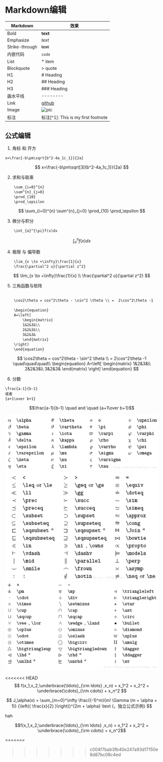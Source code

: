 # Markdown编辑
Markdown | 效果
--|--
Bold | **text**	
Emphasize | *text*
Strike-through | ~~text~~
内嵌代码 | `code`
List | * item
Blockquote | > quote	
H1 | # Heading	
H2 | ## Heading	
H3 | ### Heading
画水平线 | --------
Link | [github](https://github.com/)
Image | ![pic](http://)	
标注 | 标注[^1]: This is my first footnote

## 公式编辑
1. 角标 和 开方
```
x=\frac{-b\pm\sqrt{b^2-4a_1c_1}}{2a}
```
$$
    x=\frac{-b\pm\sqrt[3]{b^2-4a_1c_1}}{2a}
$$

2. 求和与联乘
```
    \sum_{i=0}^{n}
    \sum^{n}_{j=0}
    \prod_{10}
    \prod_\epsilon
```
$$
    \sum_{i=0}^{n}
    \sum^{n}_{j=0}
    \prod_{10}
    \prod_\epsilon
$$

3. 微分与积分
```
    \int_{a}^{\pi}f(x)dx
```
$$
    \int_{a}^{\pi}f(x)dx
$$

4. 极限 与 偏导数
```
    \lim_{x \to +\infty}\frac{1}{x}
    \frac{\partial^2 u}{\partial z^2}
```
$$
    \lim_{x \to +\infty}\frac{1}{x} \\
    \frac{\partial^2 u}{\partial z^2}
$$

5. 三角函数与矩阵
```

    \cos2\theta = cos^2\theta - \sin^2 \theta \\ =  2\cos^2\theta -1

    \begin{equation}
    A=\left[
        \begin{matrix}
        1&2&3&\\
        2&2&3&\\
        3&2&3&
        \end{matrix}
    \right]
    \end{equation}
```
$$
    \cos2\theta = cos^2\theta - \sin^2 \theta \\ =  2\cos^2\theta -1
\quad\quad\quad\\
    \begin{equation}
    A=\left[
        \begin{matrix}
        1&2&3&\\
        2&2&3&\\
        3&2&3&
        \end{matrix}
    \right]
    \end{equation}
$$

6. 分数
```
\frac{a-1}{b-1} 
或者
{a+1\over b+1}
```

$$\frac{a-1}{b-1} \quad and \quad {a+1\over b+1}$$

![公式对照表1](/image/latex_1.png)
![公式对照表2](/image/latex_2.png)
![公式对照表3](/image/latex_3.png)



<<<<<<< HEAD
$$
f(x_1,x_2,\underbrace{\ldots}_{\rm ldots} ,x_n) = x_1^2 + x_2^2 + \underbrace{\cdots}_{\rm cdots} + x_n^2
$$

$$ J_\alpha(x) = \sum_{m=0}^\infty \frac{(-1)^m}{m! \Gamma (m + \alpha + 1)} {\left({ \frac{x}{2} }\right)}^{2m + \alpha} \text {，独立公式示例} $$

hah
```math
f(x_1,x_2,\underbrace{\ldots}_{\rm ldots} ,x_n) = x_1^2 + x_2^2 + \underbrace{\cdots}_{\rm cdots} + x_n^2
```
=======
>>>>>>> c004f7bab3fb40e247a93d17150e8d87bc08c4ed










